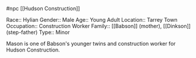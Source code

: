 #npc [[Hudson Construction]]

Race:: Hylian
Gender:: Male
Age:: Young Adult
Location:: Tarrey Town
Occupation:: Construction Worker
Family:: [[Babson]] (mother), [[Dinkson]] (step-father)
Type:: Minor

Mason is one of Babson's younger twins and construction worker for Hudson Construction.
